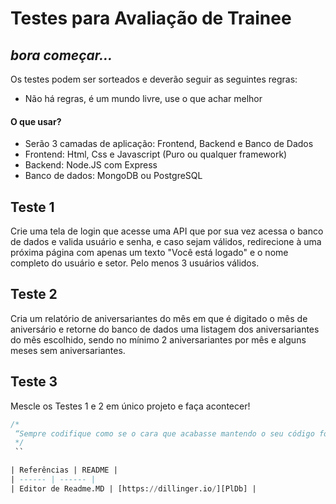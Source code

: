 # Testes para Avaliação de Trainee
## _bora começar..._

Os testes podem ser sorteados e deverão seguir as seguintes regras:

- Não há regras, é um mundo livre, use o que achar melhor

#### O que usar?
- Serão 3 camadas de aplicação: Frontend, Backend e Banco de Dados
- Frontend: Html, Css e Javascript (Puro ou qualquer framework)
- Backend: Node.JS com Express
- Banco de dados: MongoDB ou PostgreSQL

## Teste 1

Crie uma tela de login que acesse uma API que por sua vez acessa o banco de dados e valida usuário e senha, e caso sejam válidos, redirecione à uma próxima página com apenas um texto "Você está logado" e o nome completo do usuário e setor. Pelo menos 3 usuários válidos.

## Teste 2

Cria um relatório de aniversariantes do mês em que é digitado o mês de aniversário e retorne do banco de dados uma listagem dos aniversariantes do mês escolhido, sendo no mínimo 2 aniversariantes por mês e alguns meses sem aniversariantes.

## Teste 3

Mescle os Testes 1 e 2 em único projeto e faça acontecer!

``` SQL
/*
 “Sempre codifique como se o cara que acabasse mantendo o seu código fosse um psicopata violento que sabe onde você mora”. – Martin Golding
 */
 ``

| Referências | README |
| ------ | ------ |
| Editor de Readme.MD | [https://dillinger.io/][PlDb] |
